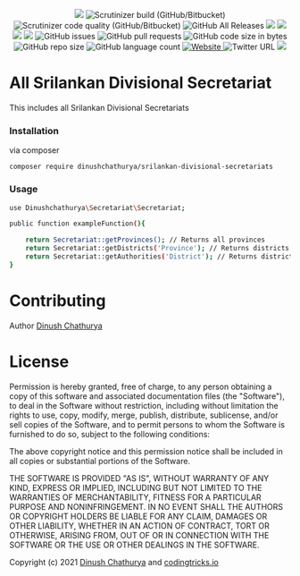 <p align="center">
    <img src="https://img.shields.io/badge/version-1.0.0-blue">
    <img alt="Scrutinizer build (GitHub/Bitbucket)" src="https://img.shields.io/scrutinizer/build/g/dinushchathurya/srilankan-local-authorities/main">
    <img alt="Scrutinizer code quality (GitHub/Bitbucket)" src="https://img.shields.io/scrutinizer/quality/g/dinushchathurya/srilankan-local-authorities">
    <img alt="GitHub All Releases" src="https://img.shields.io/github/downloads/dinushchathurya/srilankan-universities-faculties-degress/total?style=plastic">
    <img src="https://img.shields.io/badge/dependencies-up%20to%20date-orange">
    <img src="https://img.shields.io/badge/coverage-90%25-yellowgreen">
    <img src="https://img.shields.io/badge/rating-★★★★☆-brightgreen">
    <img src="https://img.shields.io/badge/uptime-100%25-brightgreen">
    <img alt="GitHub issues" src="https://img.shields.io/github/issues/dinushchathurya/srilankan-universities-faculties-degress?style=plastic">
    <img alt="GitHub pull requests" src="https://img.shields.io/github/issues-pr/dinushchathurya/srilankan-universities-faculties-degress?style=plastic">
    <img alt="GitHub code size in bytes" src="https://img.shields.io/github/languages/code-size/dinushchathurya/srilankan-universities-faculties-degrees?style=plastic">
    <img alt="GitHub repo size" src="https://img.shields.io/github/repo-size/dinushchathurya/srilankan-universities-faculties-degress?style=plastic">
   <img alt="GitHub language count" src="https://img.shields.io/github/languages/count/dinushchathurya/srilankan-universities-faculties-degress">
    <a href="https://dinushchathurya.github.io/">
    <img alt="Website" src="https://img.shields.io/website?down_message=red&style=plastic&up_message=online&url=https%3A%2F%2Fdinushchathurya.github.io%2F">
    </a>
    <img alt="Twitter URL" src="https://img.shields.io/twitter/url?style=social&url=https%3A%2F%2Ftwitter.com%2FDinushChathurya">
    <img src="https://img.shields.io/badge/made%20with%20love-by%20srilanka-orange">
</p>

# All Srilankan Divisional Secretariat

This includes all Srilankan Divisional Secretariats

### Installation

via composer

`composer require dinushchathurya/srilankan-divisional-secretariats`

### Usage 

```sh 
use Dinushchathurya\Secretariat\Secretariat;

public function exampleFunction(){

    return Secretariat::getProvinces(); // Returns all provinces 
    return Secretariat::getDistricts('Province'); // Returns districts of province 
    return Secretariat::getAuthorities('District'); // Returns district secretariats of a district 
}
```
<!-- # Documentataion
You can find the documentation for this package from [here](https://srilankan-local-authorities.herokuapp.com/documentation) .

# Working demo
You can find the working demo for this package from [here](https://srilankan-local-authorities.herokuapp.com/) . -->

# Contributing

Author [Dinush Chathurya](https://dinushchathurya.github.io/)

# License

Permission is hereby granted, free of charge, to any person obtaining
a copy of this software and associated documentation files (the
"Software"), to deal in the Software without restriction, including
without limitation the rights to use, copy, modify, merge, publish,
distribute, sublicense, and/or sell copies of the Software, and to
permit persons to whom the Software is furnished to do so, subject to
the following conditions:

The above copyright notice and this permission notice shall be
included in all copies or substantial portions of the Software.

THE SOFTWARE IS PROVIDED "AS IS", WITHOUT WARRANTY OF ANY KIND,
EXPRESS OR IMPLIED, INCLUDING BUT NOT LIMITED TO THE WARRANTIES OF
MERCHANTABILITY, FITNESS FOR A PARTICULAR PURPOSE AND
NONINFRINGEMENT. IN NO EVENT SHALL THE AUTHORS OR COPYRIGHT HOLDERS BE
LIABLE FOR ANY CLAIM, DAMAGES OR OTHER LIABILITY, WHETHER IN AN ACTION
OF CONTRACT, TORT OR OTHERWISE, ARISING FROM, OUT OF OR IN CONNECTION
WITH THE SOFTWARE OR THE USE OR OTHER DEALINGS IN THE SOFTWARE.

Copyright (c) 2021 <a href="https://dinushchathurya.github.io/">Dinush Chathurya</a> and <a href="https://codingtricks.io/">codingtricks.io</a>

